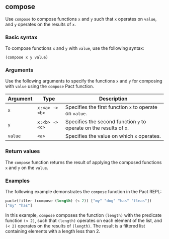 ## compose
Use `compose` to compose functions `x` and `y` such that `x` operates on `value`, and `y` operates on the results of `x`.

### Basic syntax

To compose functions `x` and `y` with `value`, use the following syntax:

`(compose x y value)`

### Arguments

Use the following arguments to specify the functions `x` and `y` for composing with `value` using the `compose` Pact function.

| Argument | Type | Description |
| --- | --- | --- |
| `x` | `x:<a> -> <b>` | Specifies the first function `x` to operate on `value`. |
| `y` | `x:<b> -> <c>` | Specifies the second function `y` to operate on the results of `x`. |
| `value` | `<a>` | Specifies the value on which `x` operates. |

### Return values

The `compose` function returns the result of applying the composed functions `x` and `y` on the `value`.

### Examples

The following example demonstrates the `compose` function in the Pact REPL:

```lisp
pact>(filter (compose (length) (< 2)) ["my" "dog" "has" "fleas"])
["my" "has"]
```

In this example, `compose` composes the function `(length)` with the predicate function `(< 2)`, such that `(length)` operates on each element of the list, and `(< 2)` operates on the results of `(length)`. The result is a filtered list containing elements with a length less than 2.
